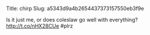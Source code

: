 Title: chirp
Slug: a5343d9a4b2654437373157550eb3f9e

Is it just me, or does coleslaw go well with everything? <a href="http://t.co/nHX28CUe">http://t.co/nHX28CUe</a> #plrz
